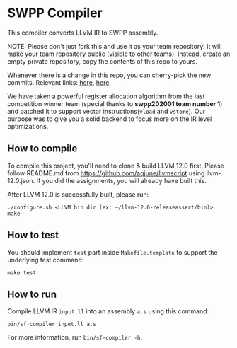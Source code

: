 # SWPP Compiler

This compiler converts LLVM IR to SWPP assembly.

NOTE: Please don't just fork this and use it as your team repository!
It will make your team repository public (visible to other teams).
Instead, create an empty private repository, copy the contents of
this repo to yours.

Whenever there is a change in this repo, you can cherry-pick the new commits.
Relevant links:
[here](https://coderwall.com/p/sgpksw/git-cherry-pick-from-another-repository),
[here](https://stackoverflow.com/questions/5120038/is-it-possible-to-cherry-pick-a-commit-from-another-git-repository).

We have taken a powerful register allocation algorithm from the last competition winner team (special thanks to **swpp202001 team number 1**) and patched it to support vector instructions(`vload` and `vstore`). Our purpose was to give you a solid backend to focus more on the IR level optimizations.


## How to compile

To compile this project, you'll need to clone & build LLVM 12.0 first.
Please follow README.md from https://github.com/aqjune/llvmscript using
llvm-12.0.json. If you did the assignments, you will already have built this.

After LLVM 12.0 is successfully built, please run:

```
./configure.sh <LLVM bin dir (ex: ~/llvm-12.0-releaseassert/bin)>
make
```


## How to test

You should implement `test` part inside `Makefile.template` to support the underlying test command:

```
make test
```


## How to run

Compile LLVM IR `input.ll` into an assembly `a.s` using this command:

```
bin/sf-compiler input.ll a.s
```

For more information, run `bin/sf-compiler -h`.
